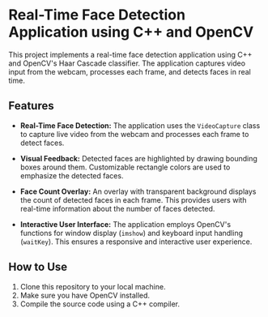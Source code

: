 # Real-Time Face Detection Application using C++ and OpenCV

This project implements a real-time face detection application using C++ and OpenCV's Haar Cascade classifier. The application captures video input from the webcam, processes each frame, and detects faces in real time.

## Features

- **Real-Time Face Detection:** The application uses the `VideoCapture` class to capture live video from the webcam and processes each frame to detect faces.
  
- **Visual Feedback:** Detected faces are highlighted by drawing bounding boxes around them. Customizable rectangle colors are used to emphasize the detected faces.
  
- **Face Count Overlay:** An overlay with transparent background displays the count of detected faces in each frame. This provides users with real-time information about the number of faces detected.

- **Interactive User Interface:** The application employs OpenCV's functions for window display (`imshow`) and keyboard input handling (`waitKey`). This ensures a responsive and interactive user experience.

## How to Use

1. Clone this repository to your local machine.
2. Make sure you have OpenCV installed.
3. Compile the source code using a C++ compiler.
